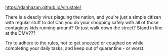 https://danhazan.github.io/virustale/

There is a deadly virus plaguing the nation, and you're just a simple citizen with regular stuff to do! Can you do your shopping safely with all of those contagious kids running around? Or just walk down the street? Stand in line at the DMV???

Try to adhere to the rules, not to get sneezed or coughed on while completing your daily tasks, and keep out of quarantine - or worst.
